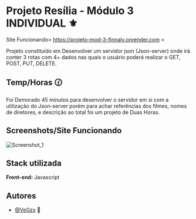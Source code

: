 
# Projeto Resília - Módulo 3 INDIVIDUAL ⚜️

Site Funcionando> https://projeto-mod-3-finnaly.onrender.com <

Projeto constituído em Desenvolver um servidor json (Json-server) onde
irá conter 3 rotas com 4+ dados nas quais o
usuário poderá realizar o GET, POST, PUT,
DELETE.


 ## Temp/Horas 🕜 

Foi Demorado 45 minutos para desenvolver o servidor em si com a utilização do Json-server
porém para achar referências dos filmes, nomes de diretores, e descrição ao total foi um projeto
de Duas Horas.


## Screenshots/Site Funcionando

![Screenshot_1](https://user-images.githubusercontent.com/100248057/203187433-6c3ee275-1ca3-40bf-ad6d-e33849e5241a.png)



## Stack utilizada

**Front-end:** Javascript 




## Autores

- [@VeGzx](https://github.com/VeGzx) 🤍

